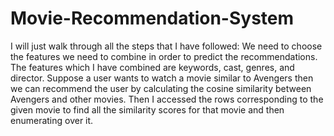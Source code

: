 # Movie-Recommendation-System
I will just walk through all the steps that I have followed:
We need to choose the features we need to combine in order to predict the recommendations.
The features which I have combined are keywords, cast, genres, and director.
Suppose a user wants to watch a movie similar to Avengers then we can recommend the user by calculating the cosine similarity between Avengers and other movies.
Then I accessed the rows corresponding to the given movie to find all the similarity scores for that movie and then enumerating over it.
